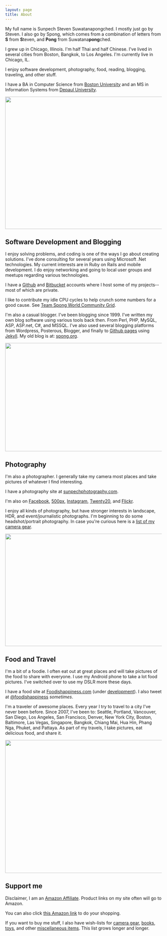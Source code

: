 ```yaml
---
layout: page
title: About
---
```


My full name is Sunpech Steven Suwatanapongched. I mostly just go by Steven. I also go by Spong, which comes from a combination of letters from <b>S</b> from <b>S</b>teven, and <b>Pong</b> from Suwatana<b>pong</b>ched.

I grew up in Chicago, Illinois. I'm half Thai and half Chinese. I've lived in several cities from Boston, Bangkok, to Los Angeles. I'm currently live in Chicago, IL. <br />

I enjoy software development, photography, food, reading, blogging, traveling, and other stuff. <br />

I have a BA in Computer Science from <a href="http://www.bu.edu/">Boston University</a> and an MS in Information Systems from <a href="http://www.depaul.edu/">Depaul University</a>.

<img border="0" height="424" src="http://2.bp.blogspot.com/-98dl07cNMA8/UYorD3dTaGI/AAAAAAABcao/B3EdQGBSCE4/s640/2011-04-19+at+19-23-20.jpg" width="640" />

<h2>Software Development and Blogging</h2>
I enjoy solving problems, and coding is one of the ways I go about creating solutions. I've done consulting for several years using Microsoft .Net technologies. My current interests are in Ruby on Rails and mobile development. I do enjoy networking and going to local user groups and meetups regarding various technologies.

I have a <a href="http://github.com/sunpech">Github</a> and <a href="http://bitbucket.org/sunpech">Bitbucket</a> accounts where I host some of my projects-- most of which are private.<br />

I like to contribute my idle CPU cycles to help crunch some numbers for a good cause. See <a href="http://www.sunpech.com/p/team-spong-wcg_01.html">Team Spong World Community Grid</a>.<br />

I'm also a casual blogger. I've been blogging since 1999. I've written my own blog software using various tools back then. From Perl, PHP, MySQL, ASP, ASP.net, C#, and MSSQL. I've also used several blogging platforms from Wordpress, Posterous, Blogger, and finally to <a href="https://pages.github.com/">Github pages</a> using <a href="jekyllrb.com">Jekyll</a>. My old blog is at: <a href="http://spong.org/">spong.org</a>.

<img border="0" height="347" src="http://3.bp.blogspot.com/-3OJfCx4Bk1E/UYrLku_Ma5I/AAAAAAABcbE/0whmJZNlqLg/s640/technology_collage.jpg" width="640" />

<h2>Photography</h2>
I'm also a photographer. I generally take my camera most places and take pictures of whatever I find interesting.

I have a photography site at <a href="http://sunpechphotography.com/">sunpechphotography.com</a>.

I'm also on <a href="https://www.facebook.com/SunpechPhotography">Facebook</a>, <a href="http://500px.com/">500px</a>, <a href="http://www.instagram.com/sunpechphoto">Instagram</a>, <a href="http://www.twenty20.com/sunpech">Twenty20</a>, and <a href="http://www.flickr.com/photos/sunpech/">Flickr</a>.

I enjoy all kinds of photography, but have stronger interests in landscape, HDR, and event/journalistic photographs. I'm beginning to do some headshot/portrait photography. In case you're curious here is a </span><a href="http://www.sunpech.com/p/my-camera-gear.html">list of my camera gear</a>.

<img border="0" height="360" src="http://4.bp.blogspot.com/-2EVzL7RoP7o/Us8C1EVO0WI/AAAAAAABly4/xWQXxmc-EHQ/s1600/2014-01-08+at+21-37-31.jpg" width="640" />

<h2>Food and Travel</h2>
I'm a bit of a foodie. I often eat out at great places and will take pictures of the food to share with everyone. I use my Android phone to take a lot food pictures. I've switched over to use my DSLR more these days.

I have a food site at <a href="http://www.foodishappiness.com/">Foodishappiness.com</a> (under <a href="http://alpha.foodishappiness.com/">development</a>). I also tweet at <a href="http://twitter.com/foodishappiness">@foodishappiness</a> <i>sometimes</i>.<br />

I'm a traveler of awesome places. Every year I try to travel to a city I've never been before. Since 2007, I've been to: Seattle, Portland, Vancouver, San Diego, Los Angeles, San Francisco, Denver, New York City, Boston, Baltimore, Las Vegas, Singapore, Bangkok, Chiang Mai, Hua Hin, Phang Nga, Phuket, and Pattaya. As part of my travels, I take pictures, eat delicious food, and share it.

<img border="0" height="426" src="http://2.bp.blogspot.com/-RwBqdl1YyFk/UPYLjtOxgyI/AAAAAAABYQ0/6Pl_UTb_ods/s1600/Best+Pictures+of+2012.jpg" width="640" />

<h2>Support me</h2>
Disclaimer, I am an <a href="https://affiliate-program.amazon.com/">Amazon Affiliate</a>. Product links on my site often will go to Amazon.

You can also click <a href="www.amazon.com/?&tag=sunpech-20&camp=216797&creative=394545&linkCode=ur1&adid=0ZFPJ55TZ4HA30WVQBCS&&ref-refURL=http%3A%2F%2Fwww.sunpech.com%2F">this Amazon link</a> to do your shopping.

If you want to buy me stuff, I also have wish-lists for <a href="http://www.amazon.com/registry/wishlist/14T7IX6RACNRU/ref=cm_sw_r_tw_ws_UjGvpb1PWADA4">camera gear</a>, <a href="http://www.amazon.com/registry/wishlist/1KCZ0Q93IFYZ2/ref=cm_sw_r_tw_ws_klGvpb0G5CRRK">books</a>, <a href="http://www.amazon.com/gp/registry/wishlist/1UQZNDJCF191Q/ref=topnav_lists_4">toys</a>, and other <a href="http://www.amazon.com/registry/wishlist/L00UXFFE0OIB/ref=cm_sw_r_tw_ws_IlGvpb0RN01CK">miscellaneous items</a>. This list grows longer and longer.

